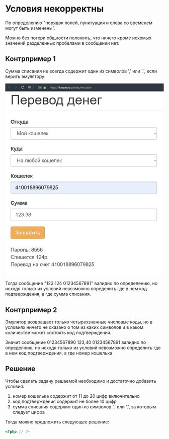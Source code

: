 # Условия некорректны

По определению "порядок полей, пунктуация и слова со временем могут быть изменены".

Можно без потери общности положить, что ничего кроме искомых значений разделенных пробелами в сообщении нет.

## Контрпример 1

Сумма списания не всегда содержит один из символов ',' или '.', если верить эмулятору:

![124][1]

[1]: https://github.com/vadim-malashenko/funpay/blob/master/1.jpg

Тогда сообщение "123 124 01234567891" валидно по определению, но исходя только из условий невозможно определить где в нем код подтверждения, а где сумма списания.

## Контрпример 2

Эмулятор возвращает только четырехзначные числовые коды, но в условиях ничего не сказано о том из каких символов и в каком количестве может состоять код подтверждения.

Значит сообщение 01234567890 123,40 01234567891 валидно по определнию, но исходя только из условий невозможно определить где в нем код подтверждения, а где номер кошелька.

## Решение

Чтобы сделать задачу решаемой необходимо и достаточно добавить условия:

1. номер кошелька содержит от 11 до 20 цифр включительно
2. код подтверждения содержит не более 10 цифр
3. сумма списания содержит один из символов ',' или '.', за которым следует цифра

Тогда можно предложить следующее решение:

```php
<?php // 7+

